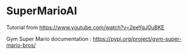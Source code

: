 # SuperMarioAI
Tutorial from https://www.youtube.com/watch?v=2eeYqJ0uBKE

Gym Super Mario documentation : https://pypi.org/project/gym-super-mario-bros/